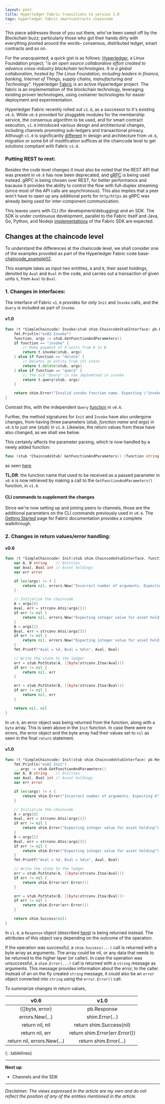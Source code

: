 ```yaml
---
layout: post
title: Hyperledger Fabric transitions to version 1.0
tags: hyperledger fabric smartcontracts chaincode
---
```


This piece addresses those of you out there, who've been swept off by the Blockchain buzz; particularly those who got their hands dirty with everything pivoted around the words- consensus, distributed ledger, smart contracts and so on.

For the unacquainted, a quick gist is as follows. [Hyperledger](https://www.hyperledger.org/), a Linux Foundation project, "_is an open source collaborative effort created to advance cross-industry blockchain technologies. It is a global collaboration, hosted by The Linux Foundation, including leaders in finance, banking, Internet of Things, supply chains, manufacturing and Technology_". Hyperledger [Fabric](https://github.com/hyperledger/fabric) is an active Hyperledger project. The fabric is an implementation of the blockchain technology, leveraging existing proven technologies, using container technologies for easier deployment and experimentation.

Hyperledger Fabric recently rolled out ```v1.0```, as a successor to it's existing ```v0.6```. While ```v0.6``` provided for pluggable modules for the membership service, the consensus algorithm to be used, and for smart contract execution, ```v1.0``` introduced various design and architectural changes, including channels promoting sub-ledgers and transactional privacy.
Although ```v1.0``` is significantly [different](https://www.altoros.com/blog/hyperledger-fabric-v1-0-to-bring-improved-transactions-and-a-pluggable-data-store/) in design and architecture from ```v0.6```, migration or some bit of modification suffices at the chaincode level to get solutions compliant with Fabric ```v1.0```.

### Putting REST to rest:
Besides the code level changes it must also be noted that the REST API that was present in ```v0.6``` has now been deprecated, and [gRPC](http://www.grpc.io/) is being used instead. gRPC is being chosen over REST, for better performance and bacause it provides the ability to control the flow with full-duplex streaming (since most of the API calls are asynchronous). This also implies that a peer won't have to open up any additional ports for ```http/https``` as gRPC was already being used for inter-component communication.

This leaves users with CLI (for development/debugging) and an SDK. The SDK is under continuous development, parallel to the Fabric itself and Java, Go, Python, and Nodejs [implementations](https://github.com/hyperledger?utf8=%E2%9C%93&q=fabric-sdk&type=&language=) of the Fabric SDK are expected.

## Changes at the chaincode level
To understand the differences at the chaincode level, we shall consider one of the examples provided as part of the Hyperledger Fabric code base- [chaincode_example02](https://github.com/hyperledger/fabric/blob/master/examples/chaincode/go/chaincode_example02/chaincode_example02.go).

This example takes as input two entitites, ```A``` and ```B```, their asset holdings, denoted by ```Aval``` and ```Bval``` in the code, and carries out a transaction of given units ```X```, from ```Aval``` to ```Bval```.

### 1. Changes in interfaces:

The interface of Fabric ```v1.0``` provides for only ```Init``` and ```Invoke``` calls, and the ```Query``` is included as part of ```Invoke```.

#### v1.0
```go
func (t *SimpleChaincode) Invoke(stub shim.ChaincodeStubInterface) pb.Response {
    fmt.Println("ex02 Invoke")
    function, args := stub.GetFunctionAndParameters()
    if function == "invoke" {
        // Make payment of X units from A to B
        return t.invoke(stub, args)
    } else if function == "delete" {
        // Deletes an entity from its state
        return t.delete(stub, args)
    } else if function == "query" {
        // the old "Query" is now implemtned in invoke
        return t.query(stub, args)
    }

    return shim.Error("Invalid invoke function name. Expecting \"invoke\" \"delete\" \"query\"")
}
```

Contrast this, with the independent ```Query``` [function](https://github.com/hyperledger/fabric/blob/v0.6/examples/chaincode/go/chaincode_example02/chaincode_example02.go#L153) in ```v0.6```.

Further, the method signatures for ```Init``` and ```Invoke``` have also undergone changes, from having three parameters (_stub_, _function name_ and _args_) in ```v0.6``` to just one (_stub_) in ```v1.0```. Likewise, the return values from these have also changed, as we shall see below.
 
This certainly affects the parameter parsing, which is now handled by a newly added function:

```go
func (stub *ChaincodeStub) GetFunctionAndParameters() (function string, params []string) {...}
```
as seen [here](https://github.com/hyperledger/fabric/blob/master/core/chaincode/shim/chaincode.go).

__TL;DR__:  the function name that used to be received as a passed parameter in ```v0.6``` is now retrieved by making a call to the ```GetFunctionAndParameters()``` function, in ```v1.0```.

#### CLI commands to supplement the changes
Since we're now setting up and joining peers to channels, those are the additional parameters on the CLI commands previously used in ```v0.6```. The [Getting Started](http://hyperledger-fabric.readthedocs.io/en/latest/getting_started.html) page for Fabric documentation provides a complete walkthrough.

### 2. Changes in return values/error handling:

#### v0.6
```go
func (t *SimpleChaincode) Init(stub shim.ChaincodeStubInterface, function string, args []string) ([]byte, error) {
	var A, B string    // Entities
	var Aval, Bval int // Asset holdings
	var err error

	if len(args) != 4 {
	    return nil, errors.New("Incorrect number of arguments. Expecting 4")
	}

	// Initialize the chaincode
	A = args[0]
	Aval, err = strconv.Atoi(args[1])
	if err != nil {
	    return nil, errors.New("Expecting integer value for asset holding")
	}
	B = args[2]
	Bval, err = strconv.Atoi(args[3])
	if err != nil {
	    return nil, errors.New("Expecting integer value for asset holding")
	}
	fmt.Printf("Aval = %d, Bval = %d\n", Aval, Bval)

	// Write the state to the ledger
	err = stub.PutState(A, []byte(strconv.Itoa(Aval)))
	if err != nil {
	    return nil, err
	}

	err = stub.PutState(B, []byte(strconv.Itoa(Bval)))
	if err != nil {
	    return nil, err
	}

	return nil, nil
}
```

In ```v0.6```, an error object was being returned from the function, along with a ```byte``` array. This is seen above in the ```Init``` function. In case there were no errors, the error object and the byte array had their values set to ```nil``` as seen in the final ```return``` statement.


#### v1.0
```go
func (t *SimpleChaincode) Init(stub shim.ChaincodeStubInterface) pb.Response {
    fmt.Println("ex02 Init")
    _, args := stub.GetFunctionAndParameters()
    var A, B string    // Entities
    var Aval, Bval int // Asset holdings
    var err error

    if len(args) != 4 {
        return shim.Error("Incorrect number of arguments. Expecting 4")
    }

    // Initialize the chaincode
    A = args[0]
    Aval, err = strconv.Atoi(args[1])
    if err != nil {
        return shim.Error("Expecting integer value for asset holding")
    }
    B = args[2]
    Bval, err = strconv.Atoi(args[3])
    if err != nil {
        return shim.Error("Expecting integer value for asset holding")
    }
    fmt.Printf("Aval = %d, Bval = %d\n", Aval, Bval)

    // Write the state to the ledger
    err = stub.PutState(A, []byte(strconv.Itoa(Aval)))
    if err != nil {
        return shim.Error(err.Error())
    }

    err = stub.PutState(B, []byte(strconv.Itoa(Bval)))
    if err != nil {
        return shim.Error(err.Error())
    }

    return shim.Success(nil)
}

```

In ```v1.0```, a ```Response``` object (described [here](https://github.com/hyperledger/fabric/blob/master/core/chaincode/shim/response.go)) is being returned instead. The attributes of this object vary depending on the outcome of the operation.

If the operation was successful, a ```shim.Success(...)``` call is returned with a byte array as arguments. The array could be nil, or any data that needs to be returned to the higher layer (or caller). In case the operation was unsuccessful, a ```shim.Error(...)``` call is returned with a ```string``` message as arguments. This message provides information about the error, to the caller. Instead of an on the fly created ```string``` message, it could also be an ```error``` object converted into ```string``` using the ```error.Error()``` call.

<style>
.tablelines table, .tablelines td, .tablelines th {
        border: 2px solid black;
        }
</style>
To summarize changes in return values, 

| **v0.6** | **v1.0** |
| :--------: | :--------: |
| ([]byte, error) | pb.Response |
| errors.New(...) | shim.Error(...)|
| return nil, nil | return shim.Success(nil)|
| return nil, err | return shim.Error(err.Error())|
| return nil, errors.New(...) | return shim.Error(...) |
{: .tablelines}

----
__Next up__:
- Channels and the SDK

----

*Disclaimer: The views expressed in the article are my own and do not reflect the position of any of the entities mentioned in the article.*

